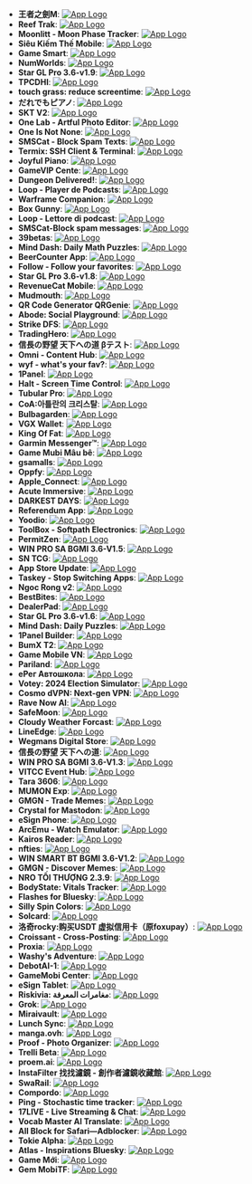 - **王者之劍M**: [![App Logo](https://is1-ssl.mzstatic.com/image/thumb/Purple221/v4/05/bb/60/05bb6079-ae78-5eeb-5914-b9a4bb88db3f/AppIcon-0-0-1x_U007emarketing-0-8-0-85-220.png/200x200bb-80.png)](https://testflight.apple.com/join/hmzY1jFY)
- **Reef Trak**: [![App Logo](https://is1-ssl.mzstatic.com/image/thumb/Purple221/v4/14/bf/c5/14bfc556-7e0f-a405-c175-6f91da6fc361/AppIcon-0-0-1x_U007emarketing-0-8-0-85-220.png/200x200bb-80.png)](https://testflight.apple.com/join/jdaT8Keh)
- **Moonlitt - Moon Phase Tracker**: [![App Logo](https://is1-ssl.mzstatic.com/image/thumb/Purple211/v4/c8/50/c5/c850c58f-2a65-7e30-cd07-a9295d4976fe/AppIcon-0-1x_U007epad-0-0-0-1-0-85-220-0.jpeg/200x200bb-80.png)](https://testflight.apple.com/join/sb7G7u2h)
- **Siêu Kiếm Thế Mobile**: [![App Logo](https://is1-ssl.mzstatic.com/image/thumb/Purple221/v4/ef/ad/d6/efadd6ab-5e4c-b6ed-d0a2-797be26dcd25/AppIcon-0-0-1x_U007emarketing-0-8-0-85-220.png/200x200bb-80.png)](https://testflight.apple.com/join/zmN5HPRu)
- **Game Smart**: [![App Logo](https://is1-ssl.mzstatic.com/image/thumb/Purple211/v4/5a/b8/10/5ab810d7-488c-f6cf-5178-1eef1c8fd173/AppIcon-0-0-1x_U007emarketing-0-0-0-7-0-0-sRGB-0-0-0-GLES2_U002c0-512MB-85-220-0-0.png/200x200bb-80.png)](https://testflight.apple.com/join/xJpP6qbH)
- **NumWorlds**: [![App Logo](https://is1-ssl.mzstatic.com/image/thumb/Purple221/v4/12/c1/bf/12c1bfe5-d983-2c82-d814-67f675f99605/AppIcon-0-0-1x_U007emarketing-0-8-0-85-220.png/200x200bb-80.png)](https://testflight.apple.com/join/f5g9UB3Y)
- **Star GL Pro 3.6-v1.9**: [![App Logo](https://is1-ssl.mzstatic.com/image/thumb/Purple221/v4/9c/19/01/9c1901eb-1c5c-5325-262f-275c5b7901db/AppIcon-0-0-1x_U007emarketing-0-7-0-85-220.png/200x200bb-80.png)](https://testflight.apple.com/join/aRBSCxMt)
- **TPCDHI**: [![App Logo](https://is1-ssl.mzstatic.com/image/thumb/Purple211/v4/e9/ff/4b/e9ff4bc8-61b7-30ce-99fe-1a7062797004/AppIcon-1x_U007emarketing-0-7-0-85-220-0.png/200x200bb-80.png)](https://testflight.apple.com/join/UXdXMjxs)
- **touch grass: reduce screentime**: [![App Logo](https://is1-ssl.mzstatic.com/image/thumb/Purple211/v4/74/f1/87/74f187b6-310e-e1a1-54e9-f5db05cfa290/AppIcon-0-0-1x_U007epad-0-85-220.png/200x200bb-80.png)](https://testflight.apple.com/join/Fmmt7vcc)
- **だれでもピアノ**: [![App Logo](https://is1-ssl.mzstatic.com/image/thumb/Purple211/v4/cb/6d/05/cb6d0578-bcec-937c-8fb0-f9b55dd514c4/AppIcon-0-0-1x_U007emarketing-0-8-0-85-220.png/200x200bb-80.png)](https://testflight.apple.com/join/g1YcYRy3)
- **SKT V2**: [![App Logo](https://is1-ssl.mzstatic.com/image/thumb/Purple221/v4/f7/f1/17/f7f117eb-eb5c-2ca5-c311-c99d10d68bbe/AppIcon-0-0-1x_U007emarketing-0-8-0-85-220.png/200x200bb-80.png)](https://testflight.apple.com/join/JrWD4hEB)
- **One Lab - Artful Photo Editor**: [![App Logo](https://is1-ssl.mzstatic.com/image/thumb/Purple211/v4/e3/6b/7f/e36b7fa4-341e-4621-5bfb-33e86fb4c904/AppIcon-0-0-1x_U007epad-0-1-85-220.png/200x200bb-80.png)](https://testflight.apple.com/join/KPrrCEZW)
- **One Is Not None**: [![App Logo](https://is1-ssl.mzstatic.com/image/thumb/Purple211/v4/c7/09/63/c7096343-2887-f26d-136c-f689a2b3e43c/Night_Original_Icon-0-0-1x_U007epad-0-1-P3-85-220.png/200x200bb-80.png)](https://testflight.apple.com/join/bRxMengR)
- **SMSCat - Block Spam Texts**: [![App Logo](https://is1-ssl.mzstatic.com/image/thumb/Purple211/v4/b2/08/a7/b208a760-60f3-2531-0b1d-92abb589653f/AppIcon-0-1x_U007epad-0-1-0-85-220-0.png/200x200bb-80.png)](https://testflight.apple.com/join/Ykdz0B4C)
- **Termix: SSH Client & Terminal**: [![App Logo](https://is1-ssl.mzstatic.com/image/thumb/Purple221/v4/c9/1c/d6/c91cd68f-dce9-c1e9-50b6-ace27b94b918/AppIcon-0-0-1x_U007epad-0-1-0-85-220.png/200x200bb-80.png)](https://testflight.apple.com/join/ZK4au7R5)
- **Joyful Piano**: [![App Logo](https://is1-ssl.mzstatic.com/image/thumb/Purple211/v4/cb/6d/05/cb6d0578-bcec-937c-8fb0-f9b55dd514c4/AppIcon-0-0-1x_U007emarketing-0-8-0-85-220.png/200x200bb-80.png)](https://testflight.apple.com/join/g1YcYRy3)
- **GameVIP Cente**: [![App Logo](https://is1-ssl.mzstatic.com/image/thumb/Purple211/v4/7f/35/dd/7f35ddd1-44f1-cd04-3c28-d01204b1dada/AppIcon-0-0-1x_U007emarketing-0-8-0-85-220.png/200x200bb-80.png)](https://testflight.apple.com/join/1KxXcQE2)
- **Dungeon Delivered!**: [![App Logo](https://is1-ssl.mzstatic.com/image/thumb/Purple211/v4/6d/b3/27/6db3270d-f040-2953-54f8-a390c19d925e/AppIcon-0-0-1x_U007emarketing-0-8-0-0-85-220.png/200x200bb-80.png)](https://testflight.apple.com/join/GbDmVR2V)
- **Loop - Player de Podcasts**: [![App Logo](https://is1-ssl.mzstatic.com/image/thumb/Purple221/v4/64/0c/b2/640cb2fc-99dc-4ea0-4311-c950c6e64aa8/AppIcon-0-0-1x_U007ephone-0-1-85-220.png/200x200bb-80.png)](https://testflight.apple.com/join/tbhJ92jj)
- **Warframe Companion**: [![App Logo](https://is1-ssl.mzstatic.com/image/thumb/Purple211/v4/70/d9/28/70d92881-b0f4-dc3f-aa35-0b0c7eda82f0/AppIcon-1x_U007emarketing-0-6-0-85-220-0.png/200x200bb-80.png)](https://testflight.apple.com/join/KPfve5cm)
- **Box Gunny**: [![App Logo](https://is1-ssl.mzstatic.com/image/thumb/Purple221/v4/d7/ad/37/d7ad37e4-3432-9b70-bd97-fd4ef0991633/AppIcon-0-0-1x_U007emarketing-0-0-0-7-0-0-sRGB-0-0-0-GLES2_U002c0-512MB-85-220-0-0.png/200x200bb-80.png)](https://testflight.apple.com/join/MwNMNWX7)
- **Loop - Lettore di podcast**: [![App Logo](https://is1-ssl.mzstatic.com/image/thumb/Purple221/v4/64/0c/b2/640cb2fc-99dc-4ea0-4311-c950c6e64aa8/AppIcon-0-0-1x_U007ephone-0-1-85-220.png/200x200bb-80.png)](https://testflight.apple.com/join/tbhJ92jj)
- **SMSCat-Block spam messages**: [![App Logo](https://is1-ssl.mzstatic.com/image/thumb/Purple211/v4/70/5a/94/705a94bb-6a76-9b74-678d-1a14368f99b3/AppIcon-0-1x_U007epad-0-1-0-85-220-0.png/200x200bb-80.png)](https://testflight.apple.com/join/Ykdz0B4C)
- **39betas**: [![App Logo](https://is1-ssl.mzstatic.com/image/thumb/Purple221/v4/f7/aa/d2/f7aad270-f255-2eb5-eb7c-ed2058fb02a1/AppIcon-1x_U007emarketing-0-10-0-85-220-0.png/200x200bb-80.png)](https://testflight.apple.com/join/UzJf5zGg)
- **Mind Dash: Daily Math Puzzles**: [![App Logo](https://is1-ssl.mzstatic.com/image/thumb/Purple221/v4/f3/0f/16/f30f1636-0413-9c6c-dc43-07749ccebddb/AppIcon-0-0-1x_U007epad-0-1-85-220.png/200x200bb-80.png)](https://testflight.apple.com/join/rRGZyEnM)
- **BeerCounter App**: [![App Logo](https://is1-ssl.mzstatic.com/image/thumb/Purple221/v4/5f/54/7d/5f547d32-99eb-3f62-badd-4b7fb0ad5c99/AppIcon-0-0-1x_U007emarketing-0-7-0-85-220.png/200x200bb-80.png)](https://testflight.apple.com/join/qTthWaKM)
- **Follow - Follow your favorites**: [![App Logo](https://is1-ssl.mzstatic.com/image/thumb/Purple221/v4/26/81/15/2681158b-9cf3-19f1-c029-6c644d7fe7fd/AppIcon-0-0-1x_U007epad-0-85-220.png/200x200bb-80.png)](https://testflight.apple.com/join/aMNweKk7)
- **Star GL Pro 3.6-v1.8**: [![App Logo](https://is1-ssl.mzstatic.com/image/thumb/Purple211/v4/84/3a/ac/843aac83-e526-a88b-f97b-1c283b34d4d2/AppIcon-0-0-1x_U007emarketing-0-7-0-85-220.png/200x200bb-80.png)](https://testflight.apple.com/join/aRBSCxMt)
- **RevenueCat Mobile**: [![App Logo](https://is1-ssl.mzstatic.com/image/thumb/Purple221/v4/1f/2c/22/1f2c22c8-89c3-4d9d-4710-1f2c3201d15d/AppIcon-0-0-1x_U007epad-0-0-0-1-0-P3-85-220.png/200x200bb-80.png)](https://testflight.apple.com/join/tGSFpz2Y)
- **Mudmouth**: [![App Logo](https://is1-ssl.mzstatic.com/image/thumb/Purple211/v4/45/fe/e0/45fee054-94e5-c573-90ae-549bec298df7/AppIcon-0-0-1x_U007epad-0-1-85-220.png/200x200bb-80.png)](https://testflight.apple.com/join/zt6DNfj6)
- **QR Code Generator QRGenie**: [![App Logo](https://is1-ssl.mzstatic.com/image/thumb/Purple221/v4/05/08/79/05087921-a5c3-47c8-0adf-5658bc4c533f/AppIcon-0-0-1x_U007epad-0-1-sRGB-85-220.png/200x200bb-80.png)](https://testflight.apple.com/join/Pgnj5ZCz)
- **Abode: Social Playground**: [![App Logo](https://is1-ssl.mzstatic.com/image/thumb/Purple211/v4/0d/c7/6b/0dc76b36-0093-f15c-9a92-ccab410204cf/AppIcon-0-0-1x_U007ephone-0-1-0-sRGB-85-220.jpeg/200x200bb-80.png)](https://testflight.apple.com/join/9Arozgr9)
- **Strike DFS**: [![App Logo](https://is1-ssl.mzstatic.com/image/thumb/Purple211/v4/b1/24/df/b124dfe4-e453-7747-26e3-3311e1986248/AppIcon-0-0-1x_U007epad-0-1-85-220.png/200x200bb-80.png)](https://testflight.apple.com/join/xkJMAXRA)
- **TradingHero**: [![App Logo](https://is1-ssl.mzstatic.com/image/thumb/Purple211/v4/c5/9f/12/c59f12cb-5eba-c426-a049-4db961aa9b88/AppIcon-0-0-1x_U007emarketing-0-11-0-85-220.png/200x200bb-80.png)](https://testflight.apple.com/join/mMB4HU5F)
- **信長の野望 天下への道 βテスト**: [![App Logo](https://is1-ssl.mzstatic.com/image/thumb/Purple211/v4/06/17/b6/0617b655-e1e2-869b-2c5e-5bd1e8450f4a/AppIcon-0-0-1x_U007emarketing-0-8-0-85-220.png/200x200bb-80.png)](https://testflight.apple.com/join/a9kVVtwr)
- **Omni - Content Hub**: [![App Logo](https://is1-ssl.mzstatic.com/image/thumb/Purple221/v4/88/b6/db/88b6dbed-808b-56eb-5daf-70bee41977fb/App_Icon-marketing.lsr/200x200bb-80.png)](https://testflight.apple.com/join/7Y1vzw8K)
- **wyf - what's your fav?**: [![App Logo](https://is1-ssl.mzstatic.com/image/thumb/Purple211/v4/11/4f/c3/114fc34d-284f-92c1-7d9d-cd14a4bd9b92/AppIcon-0-0-1x_U007ephone-0-1-85-220.png/200x200bb-80.png)](https://testflight.apple.com/join/kFUY1bSX)
- **1Panel**: [![App Logo](https://is1-ssl.mzstatic.com/image/thumb/Purple221/v4/90/e9/b0/90e9b0f6-ea20-1765-2898-cac9999d01d0/AppIcon-0-0-1x_U007emarketing-0-11-0-85-220.png/200x200bb-80.png)](https://testflight.apple.com/join/9eYRfXzQ)
- **Halt - Screen Time Control**: [![App Logo](https://is1-ssl.mzstatic.com/image/thumb/Purple221/v4/4d/19/8e/4d198e1e-5e37-8306-df54-87c072c5e67c/AppIcon-0-0-1x_U007epad-0-1-85-220.png/200x200bb-80.png)](https://testflight.apple.com/join/btwqwHwQ)
- **Tubular Pro**: [![App Logo](https://is1-ssl.mzstatic.com/image/thumb/Purple221/v4/8e/c1/c4/8ec1c457-f459-feb1-170b-f13b2c840e27/AppIcon.lsr/200x200bb-80.png)](https://testflight.apple.com/join/ppbZMyvV)
- **CoA:아틀란의 크리스탈**: [![App Logo](https://is1-ssl.mzstatic.com/image/thumb/Purple211/v4/a0/51/2b/a0512bad-6d3f-0ca9-809f-f7b8524e8b77/AppIcon-1x_U007emarketing-0-7-0-85-220-0.png/200x200bb-80.png)](https://testflight.apple.com/join/qr8hfq3h)
- **Bulbagarden**: [![App Logo](https://is1-ssl.mzstatic.com/image/thumb/Purple221/v4/20/a4/98/20a49893-df91-8978-d3e1-664619001ac5/AppIcon-0-0-1x_U007epad-0-85-220.png/200x200bb-80.png)](https://testflight.apple.com/join/jDRDvmTu)
- **VGX Wallet**: [![App Logo](https://is1-ssl.mzstatic.com/image/thumb/Purple221/v4/8c/43/e0/8c43e074-8398-bf16-07fe-b8f25b6c5aa2/AppIcon-0-1x_U007emarketing-0-9-0-sRGB-85-220-0.png/200x200bb-80.png)](https://testflight.apple.com/join/Mj4PM7d4)
- **King Of Fat**: [![App Logo](https://is1-ssl.mzstatic.com/image/thumb/Purple211/v4/4a/84/65/4a846524-42d4-2feb-7ef0-3ff7cbb77382/AppIcon-1x_U007emarketing-0-8-0-85-220-0.png/200x200bb-80.png)](https://testflight.apple.com/join/3KuwxJpP)
- **Garmin Messenger™**: [![App Logo](https://is1-ssl.mzstatic.com/image/thumb/Purple211/v4/ca/0f/15/ca0f1527-af49-ebfc-7376-6b71903add27/AppIcon-0-0-1x_U007ephone-0-1-85-220.png/200x200bb-80.png)](https://testflight.apple.com/join/sq1AwhZt)
- **Game Mubi Mâu bê**: [![App Logo](https://is1-ssl.mzstatic.com/image/thumb/Purple221/v4/0f/87/88/0f878895-2b6d-5ef7-5012-d15da8445ea9/AppIcon-0-0-1x_U007emarketing-0-8-0-85-220.png/200x200bb-80.png)](https://testflight.apple.com/join/pAA7NkVZ)
- **gsamalls**: [![App Logo](https://is1-ssl.mzstatic.com/image/thumb/Purple221/v4/a6/8f/e2/a68fe2e0-ba8c-dfe5-2386-a7add3ca50cb/AppIcon-0-0-1x_U007emarketing-0-6-0-0-85-220.png/200x200bb-80.png)](https://testflight.apple.com/join/1a7BcVh1)
- **Oppfy**: [![App Logo](https://is1-ssl.mzstatic.com/image/thumb/Purple221/v4/d0/11/f1/d011f178-78fd-431b-bf06-159f032d5766/AppIcon-0-0-1x_U007ephone-0-85-220.png/200x200bb-80.png)](https://testflight.apple.com/join/C9qtguRF)
- **Apple_Connect**: [![App Logo](https://is1-ssl.mzstatic.com/image/thumb/Purple211/v4/50/07/1a/50071a5c-fcc2-05b9-ea73-390e23056b88/AppIcon-1x_U007emarketing-0-8-0-85-220-0.png/200x200bb-80.png)](https://testflight.apple.com/join/y2sDG7TZ)
- **Acute Immersive**: [![App Logo](https://is1-ssl.mzstatic.com/image/thumb/Purple221/v4/97/b4/cf/97b4cfe8-ae91-78af-6b3e-06bd3efa2ce4/AppIcon.lsr/200x200bb-80.png)](https://testflight.apple.com/join/qvcmumNS)
- **DARKEST DAYS**: [![App Logo](https://is1-ssl.mzstatic.com/image/thumb/Purple211/v4/8c/cd/60/8ccd60ec-5c4e-b76b-e71a-89e0f198a411/AppIcon-1x_U007emarketing-0-7-0-85-220-0.png/200x200bb-80.png)](https://testflight.apple.com/join/QaF5ZQu9)
- **Referendum App**: [![App Logo](https://is1-ssl.mzstatic.com/image/thumb/Purple221/v4/e1/9a/7a/e19a7a34-09e0-ab7d-27e6-4cfe35abe774/AppIcon-0-0-1x_U007ephone-0-1-85-220.png/200x200bb-80.png)](https://testflight.apple.com/join/wnMSmD9N)
- **Yoodio**: [![App Logo](https://is1-ssl.mzstatic.com/image/thumb/Purple211/v4/bc/cf/a1/bccfa1f0-35a9-e1d2-af4a-e3806fbfa3b7/AppIcon-0-0-1x_U007epad-0-1-85-220.jpeg/200x200bb-80.png)](https://testflight.apple.com/join/DxnbA3pw)
- **ToolBox - Softpath Electronics**: [![App Logo](https://is1-ssl.mzstatic.com/image/thumb/Purple221/v4/a4/b9/6b/a4b96b05-1340-2239-4990-62460e70cde0/AppIcon-0-0-1x_U007emarketing-0-11-0-85-220.png/200x200bb-80.png)](https://testflight.apple.com/join/CsaQFeDf)
- **PermitZen**: [![App Logo](https://is1-ssl.mzstatic.com/image/thumb/Purple221/v4/fc/c4/ee/fcc4eee2-52fc-9b37-bf7b-65493d563006/AppIcon-0-0-1x_U007emarketing-0-8-0-85-220.png/200x200bb-80.png)](https://testflight.apple.com/join/mGuFY3eT)
- **WIN PRO SA BGMI 3.6-V1.5**: [![App Logo](https://is1-ssl.mzstatic.com/image/thumb/Purple211/v4/b5/e8/c8/b5e8c837-2da5-50b9-8ccf-5e6496f3bfcb/AppIcon-1x_U007emarketing-0-0-GLES2_U002c0-512MB-sRGB-0-0-0-85-220-0-0-0-8.png/200x200bb-80.png)](https://testflight.apple.com/join/512FSqQV)
- **SN TCG**: [![App Logo](https://is1-ssl.mzstatic.com/image/thumb/Purple221/v4/22/35/42/22354245-bd38-886c-a966-d3029b57a234/AppIcon-0-0-1x_U007emarketing-0-8-0-85-220.png/200x200bb-80.png)](https://testflight.apple.com/join/xFDYMPx2)
- **App Store Update**: [![App Logo](https://is1-ssl.mzstatic.com/image/thumb/Purple221/v4/c9/aa/f2/c9aaf2a0-7b2b-40b4-b0ed-54f525ebb33a/AppIcon-1x_U007emarketing-0-8-0-85-220-0.png/200x200bb-80.png)](https://testflight.apple.com/join/67SpkcwF)
- **Taskey - Stop Switching Apps**: [![App Logo](https://is1-ssl.mzstatic.com/image/thumb/Purple221/v4/f2/a3/8b/f2a38bba-4d2b-7cf2-880e-af2229fa31b1/AppIcon-0-0-1x_U007epad-0-11-0-P3-85-220.png/200x200bb-80.png)](https://testflight.apple.com/join/SmDh81xT)
- **Ngoc Rong v2**: [![App Logo](https://is1-ssl.mzstatic.com/image/thumb/Purple221/v4/ba/4c/b8/ba4cb841-e4df-89e0-31a0-d873dfd14b8f/AppIcon-0-0-1x_U007emarketing-0-8-0-85-220.png/200x200bb-80.png)](https://testflight.apple.com/join/1tnFgUXA)
- **BestBites**: [![App Logo](https://is1-ssl.mzstatic.com/image/thumb/Purple221/v4/8c/80/4f/8c804ff2-3c0e-d8b2-945d-aa35e05bbaa6/AppIcon-0-0-1x_U007emarketing-0-8-0-0-85-220.png/200x200bb-80.png)](https://testflight.apple.com/join/HuvA1E9J)
- **DealerPad**: [![App Logo](https://is1-ssl.mzstatic.com/image/thumb/Purple221/v4/47/2a/83/472a833e-4ef1-d76b-2a62-d197c9cacd84/AppIcon-0-0-1x_U007emarketing-0-11-0-85-220.png/200x200bb-80.png)](https://testflight.apple.com/join/xb7sPHTP)
- **Star GL Pro 3.6-v1.6**: [![App Logo](https://is1-ssl.mzstatic.com/image/thumb/Purple211/v4/37/bc/f2/37bcf2f8-05fa-938a-3755-c5ccdcdf3288/AppIcon-0-0-1x_U007emarketing-0-7-0-85-220.png/200x200bb-80.png)](https://testflight.apple.com/join/aRBSCxMt)
- **Mind Dash: Daily Puzzles**: [![App Logo](https://is1-ssl.mzstatic.com/image/thumb/Purple221/v4/cf/12/cb/cf12cba4-981a-dccc-ca48-93870407b37a/AppIcon-0-0-1x_U007epad-0-1-85-220.png/200x200bb-80.png)](https://testflight.apple.com/join/rRGZyEnM)
- **1Panel Builder**: [![App Logo](https://is1-ssl.mzstatic.com/image/thumb/Purple221/v4/fb/d9/7a/fbd97aca-01be-9442-b328-cbd03fa142ca/AppIcon-0-0-1x_U007emarketing-0-11-0-85-220.png/200x200bb-80.png)](https://testflight.apple.com/join/kQJYEVDs)
- **BumX T2**: [![App Logo](https://is1-ssl.mzstatic.com/image/thumb/Purple211/v4/ac/2c/c6/ac2cc63e-d1b8-39b1-90fd-32f432b6ef90/AppIcon-0-0-1x_U007emarketing-0-10-0-0-85-220.png/200x200bb-80.png)](https://testflight.apple.com/join/a1gUah9q)
- **Game Mobile VN**: [![App Logo](https://is1-ssl.mzstatic.com/image/thumb/Purple211/v4/af/a6/fe/afa6fec0-e2a1-2238-689e-1b3deeec9777/AppIcon-0-0-1x_U007emarketing-0-8-0-85-220.png/200x200bb-80.png)](https://testflight.apple.com/join/wGfrpcfD)
- **Pariland**: [![App Logo](https://is1-ssl.mzstatic.com/image/thumb/Purple211/v4/0a/cf/d6/0acfd603-bdec-2c3f-bbf0-6367d88749dd/AppIcon-0-0-1x_U007epad-0-1-0-85-220.png/200x200bb-80.png)](https://testflight.apple.com/join/3ap23vMA?l=ru&ls=1&mt=8)
- **еРег Автошкола**: [![App Logo](https://is1-ssl.mzstatic.com/image/thumb/Purple221/v4/09/6b/12/096b1282-7047-393d-ba17-4b70636cf0c3/AppIcon-0-0-1x_U007emarketing-0-11-0-0-0-0-85-220.png/200x200bb-80.png)](https://testflight.apple.com/join/sJ5knddR)
- **Votey: 2024 Election Simulator**: [![App Logo](https://is1-ssl.mzstatic.com/image/thumb/Purple211/v4/4d/31/17/4d31179a-1381-9a55-992e-215c2951b482/AppIcon-0-0-1x_U007ephone-0-1-0-85-220.png/200x200bb-80.png)](https://testflight.apple.com/join/UnN1nZqy)
- **Cosmo dVPN: Next-gen VPN**: [![App Logo](https://is1-ssl.mzstatic.com/image/thumb/Purple211/v4/28/fe/b1/28feb1cd-b095-592d-c67a-ab30c0943042/AppIcon-0-0-1x_U007epad-0-1-85-220.png/200x200bb-80.png)](https://testflight.apple.com/join/ccQg3VVU)
- **Rave Now AI**: [![App Logo](https://is1-ssl.mzstatic.com/image/thumb/Purple211/v4/71/f7/e7/71f7e703-cfc2-6004-3fdc-f47a4e29efda/AppIcon-0-0-1x_U007epad-0-1-0-85-220.png/200x200bb-80.png)](https://testflight.apple.com/join/mYsA5QAJ)
- **SafeMoon**: [![App Logo](https://is1-ssl.mzstatic.com/image/thumb/Purple221/v4/db/7e/5a/db7e5a9a-0bda-0295-7a0c-6e01ed12824d/AppIcon-0-0-1x_U007emarketing-0-8-0-sRGB-85-220.png/200x200bb-80.png)](https://testflight.apple.com/join/Mj4PM7d4)
- **Cloudy Weather Forcast**: [![App Logo](https://is1-ssl.mzstatic.com/image/thumb/Purple221/v4/86/f9/e1/86f9e1ea-0ab2-9e32-ceca-4ec1bc4fc832/AppIcon-0-0-1x_U007emarketing-0-7-0-0-85-220.png/200x200bb-80.png)](https://testflight.apple.com/join/hAk9eBew)
- **LineEdge**: [![App Logo](https://is1-ssl.mzstatic.com/image/thumb/Purple211/v4/a1/ca/74/a1ca7478-6739-0fe5-c646-767f33d00148/AppIcon-0-0-1x_U007epad-0-1-0-85-220.png/200x200bb-80.png)](https://testflight.apple.com/join/1A7stkEG)
- **Wegmans Digital Store**: [![App Logo](https://is1-ssl.mzstatic.com/image/thumb/Purple221/v4/fb/08/1b/fb081b64-ca0e-3992-c1c0-7089b97a6544/AppIcon-0-0-1x_U007epad-0-10-0-85-220.png/200x200bb-80.png)](https://testflight.apple.com/join/Ecbz15zN)
- **信長の野望 天下への道**: [![App Logo](https://is1-ssl.mzstatic.com/image/thumb/Purple211/v4/ad/ba/d3/adbad3c6-56b2-0ec0-85d2-da34b215a982/AppIcon-0-0-1x_U007emarketing-0-8-0-85-220.png/200x200bb-80.png)](https://testflight.apple.com/join/a9kVVtwr)
- **WIN PRO SA BGMI 3.6-V1.3**: [![App Logo](https://is1-ssl.mzstatic.com/image/thumb/Purple211/v4/6b/3b/1a/6b3b1afe-79df-eba9-3153-e46129023c3f/AppIcon-1x_U007emarketing-0-0-GLES2_U002c0-512MB-sRGB-0-0-0-85-220-0-0-0-8.png/200x200bb-80.png)](https://testflight.apple.com/join/512FSqQV)
- **VITCC Event Hub**: [![App Logo](https://is1-ssl.mzstatic.com/image/thumb/Purple221/v4/ee/1b/51/ee1b512b-5aa3-b8ba-60e7-0d9914ae1306/AppIcon-0-0-1x_U007emarketing-0-7-0-85-220.png/200x200bb-80.png)](https://testflight.apple.com/join/mmmNR3Ue)
- **Tara 3606**: [![App Logo](https://is1-ssl.mzstatic.com/image/thumb/Purple211/v4/d5/39/0e/d5390edd-0185-a392-d503-13b1816c0528/AppIcon-production-0-0-1x_U007emarketing-0-11-0-0-85-220.png/200x200bb-80.png)](https://testflight.apple.com/join/RpAzuU2f)
- **MUMON Exp**: [![App Logo](https://is1-ssl.mzstatic.com/image/thumb/Purple211/v4/6c/5f/c5/6c5fc5ea-886f-0519-ca20-05165803470a/AppIcon-exp-0-0-1x_U007epad-0-1-85-220.png/200x200bb-80.png)](https://testflight.apple.com/join/eW9VV6KT)
- **GMGN - Trade Memes**: [![App Logo](https://is1-ssl.mzstatic.com/image/thumb/Purple221/v4/c6/9b/35/c69b3549-73c2-f458-9412-862cddb9722e/AppIcon-0-0-1x_U007emarketing-0-6-0-85-220.png/200x200bb-80.png)](https://testflight.apple.com/join/auvGPV8e)
- **Crystal for Mastodon**: [![App Logo](https://is1-ssl.mzstatic.com/image/thumb/Purple221/v4/a8/1c/57/a81c5761-e260-2671-a772-3c5872488576/App_Icon-marketing.lsr/200x200bb-80.png)](https://testflight.apple.com/join/NKpHVXt3)
- **eSign Phone**: [![App Logo](https://is1-ssl.mzstatic.com/image/thumb/Purple211/v4/18/0f/6e/180f6e64-2024-0b15-6a8f-901a48c9b550/AppIcon-0-0-1x_U007emarketing-0-11-0-0-85-220.png/200x200bb-80.png)](https://testflight.apple.com/join/yD6Hj1VB)
- **ArcEmu - Watch Emulator**: [![App Logo](https://is1-ssl.mzstatic.com/image/thumb/Purple211/v4/d3/ea/9f/d3ea9fa9-06bc-7bbc-9131-aaa0f6cf7168/AppIcon-0-0-1x_U007epad-0-1-85-220.png/200x200bb-80.png)](https://testflight.apple.com/join/Qcb2JA8s)
- **Kairos Reader**: [![App Logo](https://is1-ssl.mzstatic.com/image/thumb/Purple221/v4/a5/f4/76/a5f476ef-515f-d979-fcbf-f918fb7956c6/AppIcon-0-0-1x_U007epad-0-1-85-220.png/200x200bb-80.png)](https://testflight.apple.com/join/vBSKzpbr)
- **nfties**: [![App Logo](https://is1-ssl.mzstatic.com/image/thumb/Purple211/v4/2b/d0/b3/2bd0b308-d085-4105-6d03-24af8ee5a6ed/AppIcon-0-0-1x_U007emarketing-0-8-0-0-85-220.png/200x200bb-80.png)](https://testflight.apple.com/join/jdxm2sHe)
- **WIN SMART BT BGMI 3.6-V1.2**: [![App Logo](https://is1-ssl.mzstatic.com/image/thumb/Purple211/v4/ed/fc/84/edfc840d-9738-0697-bf8b-5193806602fd/AppIcon-1x_U007emarketing-0-0-GLES2_U002c0-512MB-sRGB-0-0-0-85-220-0-0-0-8.png/200x200bb-80.png)](https://testflight.apple.com/join/nQggA7wV)
- **GMGN - Discover Memes**: [![App Logo](https://is1-ssl.mzstatic.com/image/thumb/Purple221/v4/e3/9d/b4/e39db45b-8afe-5c5a-06c9-0d4fa80f4de5/AppIcon-0-0-1x_U007emarketing-0-6-0-85-220.png/200x200bb-80.png)](https://testflight.apple.com/join/SagZzZP5)
- **NRO TỐI THƯỢNG  2.3.9**: [![App Logo](https://is1-ssl.mzstatic.com/image/thumb/Purple221/v4/f4/e6/94/f4e6940f-0cd0-2936-cd38-7d5c72a552f6/AppIcon-0-0-1x_U007emarketing-0-7-0-85-220.png/200x200bb-80.png)](https://testflight.apple.com/join/CTdQxQSK)
- **BodyState: Vitals Tracker**: [![App Logo](https://is1-ssl.mzstatic.com/image/thumb/Purple221/v4/b6/d4/c7/b6d4c747-e032-c02e-302d-1968f0b7fad1/AppIcon-0-0-1x_U007ephone-0-1-85-220.png/200x200bb-80.png)](https://testflight.apple.com/join/b2tMVk9c)
- **Flashes for Bluesky**: [![App Logo](https://is1-ssl.mzstatic.com/image/thumb/Purple221/v4/04/b2/1c/04b21cee-3222-39ab-6c47-cca574aa3b4c/AppIcon-0-0-1x_U007ephone-0-1-0-0-85-220.png/200x200bb-80.png)](https://testflight.apple.com/join/JKEtnTQP)
- **Silly Spin Colors**: [![App Logo](https://is1-ssl.mzstatic.com/image/thumb/Purple211/v4/94/63/a3/9463a3b9-eac1-c5c9-a038-5c2b3a65dc2f/AppIcon-0-0-1x_U007emarketing-0-11-0-85-220.png/200x200bb-80.png)](https://testflight.apple.com/join/t6phPMYc)
- **Solcard**: [![App Logo](https://is1-ssl.mzstatic.com/image/thumb/Purple211/v4/42/21/be/4221be44-83b9-24ca-b76b-31252179463e/AppIcon-0-0-1x_U007epad-0-1-85-220.png/200x200bb-80.png)](https://testflight.apple.com/join/h6T6pM7T)
- **洛奇rocky:购买USDT 虚拟信用卡（原foxupay）**: [![App Logo](https://is1-ssl.mzstatic.com/image/thumb/Purple221/v4/28/c6/65/28c66542-662d-0011-4c5e-81594dc089b5/AppIcon-0-0-1x_U007ephone-0-1-0-85-220.png/200x200bb-80.png)](https://testflight.apple.com/join/NFr5nj4a)
- **Croissant - Cross-Posting**: [![App Logo](https://is1-ssl.mzstatic.com/image/thumb/Purple221/v4/64/e2/64/64e2645e-2c99-29bb-16f9-f0d7a88462c8/AppIcon-0-0-1x_U007epad-0-0-0-1-0-P3-85-220.png/200x200bb-80.png)](https://testflight.apple.com/join/fPxmQkKP)
- **Proxia**: [![App Logo](https://is1-ssl.mzstatic.com/image/thumb/Purple221/v4/bc/25/e1/bc25e19f-ee33-96f3-8558-b85fff74e78e/AppIcon-0-0-1x_U007ephone-0-1-0-85-220.png/200x200bb-80.png)](https://testflight.apple.com/join/WnmQfjHT)
- **Washy's Adventure**: [![App Logo](https://is1-ssl.mzstatic.com/image/thumb/Purple221/v4/9b/bb/f1/9bbbf138-67cc-97d0-bce7-4ed3ab065eb4/AppIcon-0-0-1x_U007emarketing-0-11-0-85-220.png/200x200bb-80.png)](https://testflight.apple.com/join/ynhv8aXX)
- **DebotAI-1**: [![App Logo](https://is1-ssl.mzstatic.com/image/thumb/Purple221/v4/8b/51/74/8b5174af-9f92-c8ca-e3ef-19144714dc67/AppIcon-0-0-1x_U007epad-0-85-220.png/200x200bb-80.png)](https://testflight.apple.com/join/HmGq8sdv)
- **GameMobi Center**: [![App Logo](https://is1-ssl.mzstatic.com/image/thumb/Purple211/v4/ab/9a/fa/ab9afa52-1e83-4c25-b612-bef498b12f67/AppIcon-0-0-1x_U007emarketing-0-8-0-85-220.png/200x200bb-80.png)](https://testflight.apple.com/join/72N83Pfg)
- **eSign Tablet**: [![App Logo](https://is1-ssl.mzstatic.com/image/thumb/Purple221/v4/c7/0c/e8/c70ce835-b376-d79d-c7f4-5e697799538b/AppIcon-0-0-1x_U007emarketing-0-11-0-0-85-220.png/200x200bb-80.png)](https://testflight.apple.com/join/XGjKDWkQ)
- **Riskivia: مغامرات المعرفة**: [![App Logo](https://is1-ssl.mzstatic.com/image/thumb/Purple211/v4/b6/cc/4f/b6cc4fe1-9e8d-1174-41f7-6772002c3980/AppIcon-0-0-1x_U007emarketing-0-0-0-7-0-0-sRGB-0-0-0-GLES2_U002c0-512MB-85-220-0-0.png/200x200bb-80.png)](https://testflight.apple.com/join/423AVRcf)
- **Grok**: [![App Logo](https://is1-ssl.mzstatic.com/image/thumb/Purple211/v4/75/f9/bf/75f9bfdb-937b-01b5-e4f8-205ebb09ac2d/AppIcon-0-1x_U007epad-0-1-0-85-220-0.jpeg/200x200bb-80.png)](https://testflight.apple.com/join/ZNTJK731)
- **Miraivault**: [![App Logo](https://is1-ssl.mzstatic.com/image/thumb/Purple221/v4/27/f5/17/27f5175a-e944-0a83-9601-cc7cad78cbe6/AppIcon-0-0-1x_U007epad-0-1-85-220.png/200x200bb-80.png)](https://testflight.apple.com/join/CAVDSYNs)
- **Lunch Sync**: [![App Logo](https://is1-ssl.mzstatic.com/image/thumb/Purple211/v4/1c/7e/96/1c7e9678-b5e8-c162-f142-bbf71fec37d1/AppIcon-0-0-1x_U007epad-0-1-85-220.png/200x200bb-80.png)](https://testflight.apple.com/join/mF8JEHqk)
- **manga.ovh**: [![App Logo](https://is1-ssl.mzstatic.com/image/thumb/Purple221/v4/94/ca/55/94ca55f0-3d49-61fc-8a31-cedd2ed4cea0/AppIcon-0-0-1x_U007epad-0-0-0-1-0-85-220.png/200x200bb-80.png)](https://testflight.apple.com/join/XseCg0u4)
- **Proof - Photo Organizer**: [![App Logo](https://is1-ssl.mzstatic.com/image/thumb/Purple221/v4/1c/07/23/1c0723d8-9d66-a079-f857-faf50def870b/AppIcon-0-1x_U007ephone-0-0-0-1-0-85-220-0.png/200x200bb-80.png)](https://testflight.apple.com/join/66h8HPQ5)
- **Trelli Beta**: [![App Logo](https://is1-ssl.mzstatic.com/image/thumb/Purple221/v4/af/e3/91/afe39163-fd08-07e6-3d3e-eabc0dc6cde4/AppIcon.beta-1x_U007emarketing-0-11-0-85-220-0.png/200x200bb-80.png)](https://testflight.apple.com/join/rwSxF16k)
- **proem.ai**: [![App Logo](https://is1-ssl.mzstatic.com/image/thumb/Purple221/v4/cb/74/b5/cb74b5e0-c371-e21d-5c26-868a60c623a3/AppIcon-0-0-1x_U007epad-0-85-220.png/200x200bb-80.png)](https://testflight.apple.com/join/uhSa2wCQ)
- **InstaFilter 找找濾鏡 - 創作者濾鏡收藏館**: [![App Logo](https://is1-ssl.mzstatic.com/image/thumb/Purple211/v4/14/c2/a0/14c2a061-0696-6dc4-3881-221c31911511/AppIcon-0-0-1x_U007ephone-0-1-85-220.png/200x200bb-80.png)](https://testflight.apple.com/join/JCGUGt1v)
- **SwaRail**: [![App Logo](https://is1-ssl.mzstatic.com/image/thumb/Purple221/v4/8d/e7/32/8de73259-23cc-ea76-5600-44742359ce1d/AppIcon-1x_U007emarketing-0-7-0-85-220-0.png/200x200bb-80.png)](https://testflight.apple.com/join/aWFYt6et)
- **Compordo**: [![App Logo](https://is1-ssl.mzstatic.com/image/thumb/Purple221/v4/ea/46/fe/ea46fe6c-bb5c-4a25-363d-43e7a64207c9/AppIcon-0-1x_U007ephone-0-1-0-85-220-0.png/200x200bb-80.png)](https://testflight.apple.com/join/T8fKTfmG)
- **Ping - Stochastic time tracker**: [![App Logo](https://is1-ssl.mzstatic.com/image/thumb/Purple211/v4/a0/87/18/a0871868-3332-d452-02e4-e23a10b2a970/AppIcon-0-0-1x_U007epad-0-1-85-220.png/200x200bb-80.png)](https://testflight.apple.com/join/sRTERSA3)
- **17LIVE - Live Streaming & Chat**: [![App Logo](https://is1-ssl.mzstatic.com/image/thumb/Purple221/v4/6f/30/66/6f306686-d097-64c6-7145-560a1d8b5a49/AppIcon-0-0-1x_U007emarketing-0-7-0-sRGB-85-220.png/200x200bb-80.png)](https://testflight.apple.com/join/xsBXnoJO)
- **Vocab Master AI Translate**: [![App Logo](https://is1-ssl.mzstatic.com/image/thumb/Purple211/v4/a4/57/81/a4578109-61df-c5e8-385d-76a5e6ed849f/AppIcon-0-0-1x_U007ephone-0-1-85-220.png/200x200bb-80.png)](https://testflight.apple.com/join/R5YV9JAk)
- **All Block for Safari—Adblocker**: [![App Logo](https://is1-ssl.mzstatic.com/image/thumb/Purple211/v4/dc/63/03/dc6303db-aa55-6282-4d03-34f02b02ae2b/AppIcon-0-0-1x_U007epad-0-1-85-220.png/200x200bb-80.png)](https://testflight.apple.com/join/fjQq64ND)
- **Tokie Alpha**: [![App Logo](https://is1-ssl.mzstatic.com/image/thumb/Purple211/v4/cc/af/01/ccaf01de-b2de-8e0d-b547-896b97d71049/AppIcon-0-0-1x_U007ephone-0-85-220.png/200x200bb-80.png)](https://testflight.apple.com/join/Sp2ZXn2t)
- **Atlas - Inspirations Bluesky**: [![App Logo](https://is1-ssl.mzstatic.com/image/thumb/Purple211/v4/96/94/56/969456d4-2f02-e923-ce35-4a676ef25419/AppIcon-0-0-1x_U007emarketing-0-11-0-0-85-220.png/200x200bb-80.png)](https://testflight.apple.com/join/aPTRfuxv)
- **Game Mới**: [![App Logo](https://is1-ssl.mzstatic.com/image/thumb/Purple221/v4/13/58/0f/13580fe0-7812-c994-d4f6-ca7cdda38da0/AppIcon-0-0-1x_U007epad-0-11-0-85-220.png/200x200bb-80.png)](https://testflight.apple.com/join/qk7e7jJv)
- **Gem MobiTF**: [![App Logo](https://is1-ssl.mzstatic.com/image/thumb/Purple211/v4/49/8e/dc/498edcf3-32fc-ad03-9ba9-c4aa0b18a2f8/AppIcon-0-0-1x_U007emarketing-0-10-0-85-220.png/200x200bb-80.png)](https://testflight.apple.com/join/dzCFYhCn)